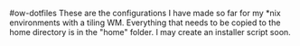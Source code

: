 #ow-dotfiles
These are the configurations I have made so far for my &ast;nix environments with a tiling WM.
Everything that needs to be copied to the home directory is in the "home" folder.
I may create an installer script soon.

